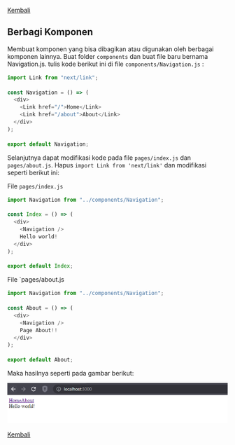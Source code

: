 [Kembali](../../../../#daftar-pembahasan)

## Berbagi Komponen

Membuat komponen yang bisa dibagikan atau digunakan oleh berbagai komponen lainnya.
Buat folder `components` dan buat file baru bernama Navigation.js.
tulis kode berikut ini di file `components/Navigation.js` :

```javascript
import Link from "next/link";

const Navigation = () => (
  <div>
    <Link href="/">Home</Link>
    <Link href="/about">About</Link>
  </div>
);

export default Navigation;
```

Selanjutnya dapat modifikasi kode pada file `pages/index.js` dan `pages/about.js`.
Hapus `import Link from 'next/link'` dan modifikasi seperti berikut ini:

File `pages/index.js`

```javascript
import Navigation from "../components/Navigation";

const Index = () => (
  <div>
    <Navigation />
    Hello world!
  </div>
);

export default Index;
```

File `pages/about.js

```javascript
import Navigation from "../components/Navigation";

const About = () => (
  <div>
    <Navigation />
    Page About!!
  </div>
);

export default About;
```

Maka hasilnya seperti pada gambar berikut:

![alt text](https://github.com/ferdyarrahman/belajar-nextjs/blob/main/doc-tutor/share-component/image-1.png)

[Kembali](../../../../#daftar-pembahasan)
